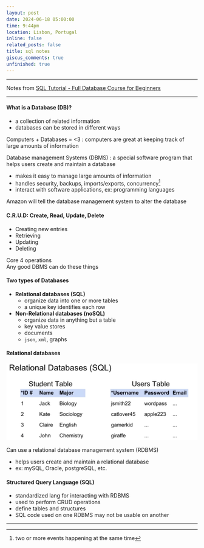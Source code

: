 ```yaml
---
layout: post
date: 2024-06-18 05:00:00
time: 9:44pm
location: Lisbon, Portugal
inline: false
related_posts: false
title: sql notes
giscus_comments: true
unfinished: true
---
```

---
Notes from [SQL Tutorial - Full Database Course for Beginners](https://www.youtube.com/watch?v=HXV3zeQKqGY)

---
#### What is a Database (DB)?
- a collection of related information
- databases can be stored in different ways

Computers + Databases = <3
: computers are great at keeping track of large amounts of information

Database management Systems (DBMS)
: a special software program that helps users create and maintain a database
* makes it easy to manage large amounts of information
* handles security, backups, imports/exports, concurrency[^1]
* interact with software applications, ex: programming languages

Amazon will tell the database management system to alter the database

#### **C.R.U.D**: Create, Read, Update, Delete
* Creating new entries
* Retrieving
* Updating
* Deleting

Core 4 operations \
Any good DBMS can do these things

#### Two types of Databases
* **Relational databases (SQL)**
    * organize data into one or more tables
    * a unique key identifies each row
* **Non-Relational databases (noSQL)**
    * organize data in anything but a table 
    * key value stores
    * documents
    * `json`, `xml`, graphs

#### **Relational databases**
![image](/assets/img/notes/relational.png)

Can use a relational database management system (RDBMS)
* helps users create and maintain a relational database
* ex: mySQL, Oracle, postgreSQL, etc.

#### Structured Query Language (SQL)
* standardized lang for interacting with RDBMS
* used to perform CRUD operations
* define tables and structures
* SQL code used on one RDBMS may not be usable on another

---

[^1]: two or more events happening at the same time